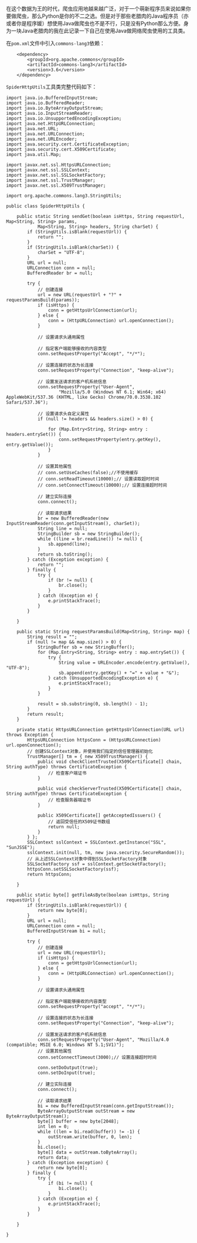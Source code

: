 在这个数据为王的时代，爬虫应用地越来越广泛，对于一个萌新程序员来说如果你要做爬虫，那么Python是你的不二之选。但是对于那些老腊肉的Java程序员（亦或者你是程序媛）想使用Java做爬虫也不是不行，只是没有Python那么方便。身为一块Java老腊肉的我在此记录一下自己在使用Java做网络爬虫使用的工具类。

在`pom.xml`文件中引入`commons-lang3`依赖：

		<dependency>
			<groupId>org.apache.commons</groupId>
			<artifactId>commons-lang3</artifactId>
			<version>3.6</version>
		</dependency>

`SpiderHttpUtils`工具类完整代码如下： 

	import java.io.BufferedInputStream;
	import java.io.BufferedReader;
	import java.io.ByteArrayOutputStream;
	import java.io.InputStreamReader;
	import java.io.UnsupportedEncodingException;
	import java.net.HttpURLConnection;
	import java.net.URL;
	import java.net.URLConnection;
	import java.net.URLEncoder;
	import java.security.cert.CertificateException;
	import java.security.cert.X509Certificate;
	import java.util.Map;
	 
	import javax.net.ssl.HttpsURLConnection;
	import javax.net.ssl.SSLContext;
	import javax.net.ssl.SSLSocketFactory;
	import javax.net.ssl.TrustManager;
	import javax.net.ssl.X509TrustManager;
	 
	import org.apache.commons.lang3.StringUtils;
	 
	public class SpiderHttpUtils {
	 
		public static String sendGet(boolean isHttps, String requestUrl, Map<String, String> params,
				Map<String, String> headers, String charSet) {
			if (StringUtils.isBlank(requestUrl)) {
				return "";
			}
			if (StringUtils.isBlank(charSet)) {
				charSet = "UTF-8";
			}
			URL url = null;
			URLConnection conn = null;
			BufferedReader br = null;
	 
			try {
				// 创建连接
				url = new URL(requestUrl + "?" + requestParamsBuild(params));
				if (isHttps) {
					conn = getHttpsUrlConnection(url);
				} else {
					conn = (HttpURLConnection) url.openConnection();
				}
	 
				// 设置请求头通用属性
	 
				// 指定客户端能够接收的内容类型
				conn.setRequestProperty("Accept", "*/*");
	 
				// 设置连接的状态为长连接
				conn.setRequestProperty("Connection", "keep-alive");
	 
				// 设置发送请求的客户机系统信息
				conn.setRequestProperty("User-Agent",
						"Mozilla/5.0 (Windows NT 6.1; Win64; x64) AppleWebKit/537.36 (KHTML, like Gecko) Chrome/70.0.3538.102 Safari/537.36");
	 
				// 设置请求头自定义属性
				if (null != headers && headers.size() > 0) {
	 
					for (Map.Entry<String, String> entry : headers.entrySet()) {
						conn.setRequestProperty(entry.getKey(), entry.getValue());
					}
				}
	 
				// 设置其他属性
				// conn.setUseCaches(false);//不使用缓存
				// conn.setReadTimeout(10000);// 设置读取超时时间
				// conn.setConnectTimeout(10000);// 设置连接超时时间
	 
				// 建立实际连接
				conn.connect();
	 
				// 读取请求结果
				br = new BufferedReader(new InputStreamReader(conn.getInputStream(), charSet));
				String line = null;
				StringBuilder sb = new StringBuilder();
				while ((line = br.readLine()) != null) {
					sb.append(line);
				}
				return sb.toString();
			} catch (Exception exception) {
				return "";
			} finally {
				try {
					if (br != null) {
						br.close();
					}
				} catch (Exception e) {
					e.printStackTrace();
				}
			}
	 
		}
	 
		public static String requestParamsBuild(Map<String, String> map) {
			String result = "";
			if (null != map && map.size() > 0) {
				StringBuffer sb = new StringBuffer();
				for (Map.Entry<String, String> entry : map.entrySet()) {
					try {
						String value = URLEncoder.encode(entry.getValue(), "UTF-8");
						sb.append(entry.getKey() + "=" + value + "&");
					} catch (UnsupportedEncodingException e) {
						e.printStackTrace();
					}
				}
	 
				result = sb.substring(0, sb.length() - 1);
			}
			return result;
		}
	 
		private static HttpsURLConnection getHttpsUrlConnection(URL url) throws Exception {
			HttpsURLConnection httpsConn = (HttpsURLConnection) url.openConnection();
			// 创建SSLContext对象，并使用我们指定的信任管理器初始化
			TrustManager[] tm = { new X509TrustManager() {
				public void checkClientTrusted(X509Certificate[] chain, String authType) throws CertificateException {
					// 检查客户端证书
				}
	 
				public void checkServerTrusted(X509Certificate[] chain, String authType) throws CertificateException {
					// 检查服务器端证书
				}
	 
				public X509Certificate[] getAcceptedIssuers() {
					// 返回受信任的X509证书数组
					return null;
				}
			} };
			SSLContext sslContext = SSLContext.getInstance("SSL", "SunJSSE");
			sslContext.init(null, tm, new java.security.SecureRandom());
			// 从上述SSLContext对象中得到SSLSocketFactory对象
			SSLSocketFactory ssf = sslContext.getSocketFactory();
			httpsConn.setSSLSocketFactory(ssf);
			return httpsConn;
	 
		}
	 
		public static byte[] getFileAsByte(boolean isHttps, String requestUrl) {
			if (StringUtils.isBlank(requestUrl)) {
				return new byte[0];
			}
			URL url = null;
			URLConnection conn = null;
			BufferedInputStream bi = null;
	 
			try {
				// 创建连接
				url = new URL(requestUrl);
				if (isHttps) {
					conn = getHttpsUrlConnection(url);
				} else {
					conn = (HttpURLConnection) url.openConnection();
				}
	 
				// 设置请求头通用属性
	 
				// 指定客户端能够接收的内容类型
				conn.setRequestProperty("accept", "*/*");
	 
				// 设置连接的状态为长连接
				conn.setRequestProperty("Connection", "keep-alive");
	 
				// 设置发送请求的客户机系统信息
				conn.setRequestProperty("User-Agent", "Mozilla/4.0 (compatible; MSIE 6.0; Windows NT 5.1;SV1)");
				// 设置其他属性
				conn.setConnectTimeout(3000);// 设置连接超时时间
	 
				conn.setDoOutput(true);
				conn.setDoInput(true);
	 
				// 建立实际连接
				conn.connect();
	 
				// 读取请求结果
				bi = new BufferedInputStream(conn.getInputStream());
				ByteArrayOutputStream outStream = new ByteArrayOutputStream();
				byte[] buffer = new byte[2048];
				int len = 0;
				while ((len = bi.read(buffer)) != -1) {
					outStream.write(buffer, 0, len);
				}
				bi.close();
				byte[] data = outStream.toByteArray();
				return data;
			} catch (Exception exception) {
				return new byte[0];
			} finally {
				try {
					if (bi != null) {
						bi.close();
					}
				} catch (Exception e) {
					e.printStackTrace();
				}
			}
	 
		}
	 
	}

